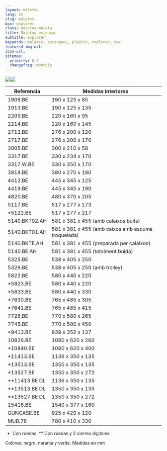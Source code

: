 ```yaml
---
layout: maletes
lang: es
slug: maletes
box: explorer
class: maletes-maleta
title: Maletas estancas
subtitle: Explorer
keywords: maletes, estanques, plàstic, explorer, max
featured-img-url:
icon-url: 
sitemap:
  priority: 0.7
  changefreq: monthly
--- 
```


<p class="text-center"><img src="{{ site.base_url }}/assets/img/01-thumbnail-box-fort-maletes-plastic-estanques-logo-explorer-cases.jpg"><img src="{{ site.base_url }}/assets/img/01-thumbnail-box-fort-maletes-plastic-estanques-explorer-cases-4820.jpg"></p>

Referencia|Medidas interiores
--- | --- 
1908.BE|190 x 125 x 85
1913.BE|190 x 125 x 135
2209.BE|220 x 160 x 95
2214.BE|220 x 160 x 145
2712.BE|276 x 200 x 120
2717.BE|276 x 200 x 170
3005.BE|300 x 210 x 58
3317.BE|330 x 234 x 170
3317.W.BE|330 x 350 x 170
3818.BE|380 x 270 x 180
4412.BE|445 x 345 x 125
4419.BE|445 x 345 x 190
4820.BE|480 x 370 x 205
5117.BE|517 x 277 x 173
*5122.BE|517 x 277 x 217
5140.BKT02.AH|581 x 381 x 455 (amb calaixos buits)
5140.BKT01.AH|581 x 381 x 455 (amb caixos amb escuma troquelada)
5140.BKTE.AH|581 x 381 x 455 (preparada per calaixos)
5140.BE.AH|581 x 381 x 455 (totalment buida)
5325.BE|538 x 405 x 250
5326.BE|538 x 405 x 250 (amb trolley)
5822.BE|580 x 440 x 220
*5823.BE|580 x 440 x 220
*5833.BE|580 x 440 x 330
*7630.BE|765 x 485 x 305
*7641.BE|765 x 485 x 415
7726.BE|770 x 580 x 265
7745.BE|770 x 580 x 450
*9413.BE|939 x 352 x 137
10826.BE|1080 x 620 x 260
*10840.BE|1080 x 620 x 400
*11413.BE|1136 x 350 x 135
*13513.BE|1350 x 350 x 135
*13527.BE|1350 x 350 x 272
**11413.BE DL|1136 x 350 x 135
**13513.BE DL|1350 x 350 x 135
**13527.BE DL|1350 x 350 x 272
15416.BE|1540 x 377 x 160
GUNCASE.BE|925 x 420 x 120
MUB.78|780 x 410 x 330

* Con ruedas. ** Con ruedas y 2 cierres digitales.

Colores: negro, naranja y verde. Medidas en mm
